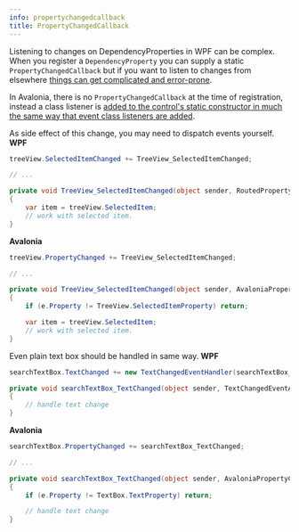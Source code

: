 ```yaml
---
info: propertychangedcallback
title: PropertyChangedCallback
---
```


Listening to changes on DependencyProperties in WPF can be complex. When you register a `DependencyProperty` you can supply a static `PropertyChangedCallback` but if you want to listen to changes from elsewhere [things can get complicated and error-prone](https://stackoverflow.com/questions/23682232).

In Avalonia, there is no `PropertyChangedCallback` at the time of registration, instead a class listener is [added to the control's static constructor in much the same way that event class listeners are added](https://docs.avaloniaui.net/docs/data-binding/binding-from-code#subscribing-to-a-property-on-any-object).

As side effect of this change, you may need to dispatch events yourself.
**WPF**
```csharp
treeView.SelectedItemChanged += TreeView_SelectedItemChanged;

// ...

private void TreeView_SelectedItemChanged(object sender, RoutedPropertyChangedEventArgs<object> e)
{
    var item = treeView.SelectedItem;
    // work with selected item.
}
```

**Avalonia**
```csharp
treeView.PropertyChanged += TreeView_SelectedItemChanged;

// ...

private void TreeView_SelectedItemChanged(object sender, AvaloniaPropertyChangedEventArgs e)
{
    if (e.Property != TreeView.SelectedItemProperty) return;

    var item = treeView.SelectedItem;
    // work with selected item.
}
```

Even plain text box should be handled in same way.
**WPF**
```csharp
searchTextBox.TextChanged += new TextChangedEventHandler(searchTextBox_TextChanged);

private void searchTextBox_TextChanged(object sender, TextChangedEventArgs e)
{
    // handle text change
}
```

**Avalonia**
```csharp
searchTextBox.PropertyChanged += searchTextBox_TextChanged;

// ...

private void searchTextBox_TextChanged(object sender, AvaloniaPropertyChangedEventArgs e)
{
    if (e.Property != TextBox.TextProperty) return;

    // handle text change
}
```